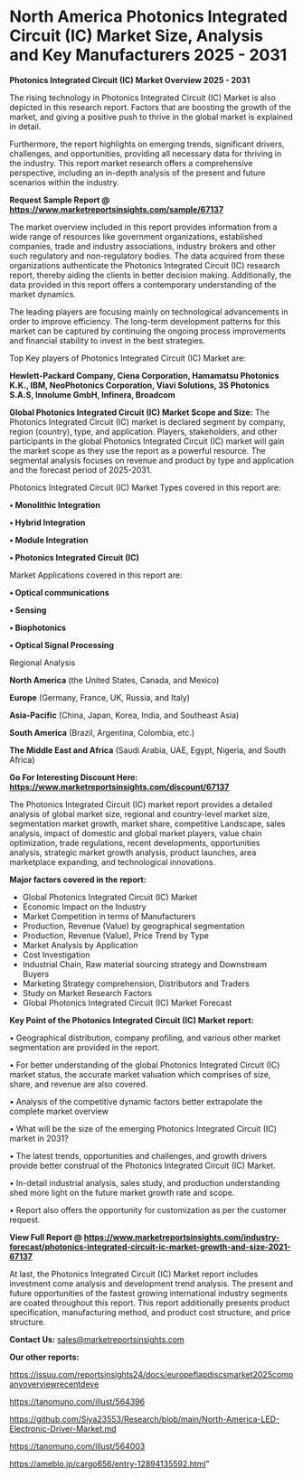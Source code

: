 # North America Photonics Integrated Circuit (IC) Market Size, Analysis and Key Manufacturers 2025 - 2031

<Strong> Photonics Integrated Circuit (IC) Market Overview 2025 - 2031</strong>

The rising technology in Photonics Integrated Circuit (IC) Market is also depicted in this research report. Factors that are boosting the growth of the market, and giving a positive push to thrive in the global market is explained in detail.

Furthermore, the report highlights on emerging trends, significant drivers, challenges, and opportunities, providing all necessary data for thriving in the industry. This report market research offers a comprehensive perspective, including an in-depth analysis of the present and future scenarios within the industry.

<strong>Request Sample Report @ <a href=https://www.marketreportsinsights.com/sample/67137>https://www.marketreportsinsights.com/sample/67137</a></strong>

The market overview included in this report provides information from a wide range of resources like government organizations, established companies, trade and industry associations, industry brokers and other such regulatory and non-regulatory bodies. The data acquired from these organizations authenticate the Photonics Integrated Circuit (IC) research report, thereby aiding the clients in better decision making. Additionally, the data provided in this report offers a contemporary understanding of the market dynamics.

The leading players are focusing mainly on technological advancements in order to improve efficiency. The long-term development patterns for this market can be captured by continuing the ongoing process improvements and financial stability to invest in the best strategies.

Top Key players of Photonics Integrated Circuit (IC) Market are:

<strong>Hewlett-Packard Company, Ciena Corporation, Hamamatsu Photonics K.K., IBM, NeoPhotonics Corporation, Viavi Solutions, 3S Photonics S.A.S, Innolume GmbH, Infinera, Broadcom</strong>

<strong><b>Global Photonics Integrated Circuit (IC) Market Scope and Size:</b></strong>
The Photonics Integrated Circuit (IC) market is declared segment by company, region (country), type, and application. Players, stakeholders, and other participants in the global Photonics Integrated Circuit (IC) market will gain the market scope as they use the report as a powerful resource. The segmental analysis focuses on revenue and product by type and application and the forecast period of 2025-2031.

Photonics Integrated Circuit (IC) Market Types covered in this report are:

<strong>• Monolithic Integration

• Hybrid Integration

• Module Integration

• Photonics Integrated Circuit (IC)</strong>

Market Applications covered in this report are:

<strong>• Optical communications

• Sensing

• Biophotonics

• Optical Signal Processing</strong> 

Regional Analysis

<strong>North America</strong> (the United States, Canada, and Mexico)

<strong>Europe</strong> (Germany, France, UK, Russia, and Italy)

<strong>Asia-Pacific</strong> (China, Japan, Korea, India, and Southeast Asia)

<strong>South America</strong> (Brazil, Argentina, Colombia, etc.)

<strong>The Middle East and Africa</strong> (Saudi Arabia, UAE, Egypt, Nigeria, and South Africa)

<strong>Go For Interesting Discount Here: <a href=https://www.marketreportsinsights.com/discount/67137>https://www.marketreportsinsights.com/discount/67137</a></strong>

The Photonics Integrated Circuit (IC) market report provides a detailed analysis of global market size, regional and country-level market size, segmentation market growth, market share, competitive Landscape, sales analysis, impact of domestic and global market players, value chain optimization, trade regulations, recent developments, opportunities analysis, strategic market growth analysis, product launches, area marketplace expanding, and technological innovations.

<strong><b>Major factors covered in the report:</b></strong>
<ul>
  <li>Global Photonics Integrated Circuit (IC) Market </li>
  <li>Economic Impact on the Industry</li>
  <li>Market Competition in terms of Manufacturers</li>
  <li>Production, Revenue (Value) by geographical segmentation</li>
  <li>Production, Revenue (Value), Price Trend by Type</li>
  <li>Market Analysis by Application</li>
  <li>Cost Investigation</li>
  <li>Industrial Chain, Raw material sourcing strategy and Downstream Buyers</li>
  <li>Marketing Strategy comprehension, Distributors and Traders</li>
  <li>Study on Market Research Factors</li>
  <li>Global Photonics Integrated Circuit (IC) Market Forecast</li>
</ul>

<strong><b>Key Point of the Photonics Integrated Circuit (IC) Market report:</b></strong>

• Geographical distribution, company profiling, and various other market segmentation are provided in the report.

• For better understanding of the global Photonics Integrated Circuit (IC) market status, the accurate market valuation which comprises of size, share, and revenue are also covered.

• Analysis of the competitive dynamic factors better extrapolate the complete market overview

• What will be the size of the emerging Photonics Integrated Circuit (IC) market in 2031?

• The latest trends, opportunities and challenges, and growth drivers provide better construal of the Photonics Integrated Circuit (IC) Market.

• In-detail industrial analysis, sales study, and production understanding shed more light on the future market growth rate and scope.

• Report also offers the opportunity for customization as per the customer request.

<strong><b>View Full Report @ <a href=https://www.marketreportsinsights.com/industry-forecast/photonics-integrated-circuit-ic-market-growth-and-size-2021-67137>https://www.marketreportsinsights.com/industry-forecast/photonics-integrated-circuit-ic-market-growth-and-size-2021-67137</a></b></strong>


At last, the Photonics Integrated Circuit (IC) Market report includes investment come analysis and development trend analysis. The present and future opportunities of the fastest growing international industry segments are coated throughout this report. This report additionally presents product specification, manufacturing method, and product cost structure, and price structure.

<strong>Contact Us:</strong>
sales@marketreportsinsights.com

<strong>Our other reports:</strong>

<a href=https://issuu.com/reportsinsights24/docs/europeflapdiscsmarket2025companyoverviewrecentdeve>https://issuu.com/reportsinsights24/docs/europeflapdiscsmarket2025companyoverviewrecentdeve</a>

<a href=https://tanomuno.com/illust/564396>https://tanomuno.com/illust/564396</a>

<a href=https://github.com/Siya23553/Research/blob/main/North-America-LED-Electronic-Driver-Market.md>https://github.com/Siya23553/Research/blob/main/North-America-LED-Electronic-Driver-Market.md</a>

<a href=https://tanomuno.com/illust/564003>https://tanomuno.com/illust/564003</a>

<a href=https://ameblo.jp/cargo656/entry-12894135592.html>https://ameblo.jp/cargo656/entry-12894135592.html</a>"
